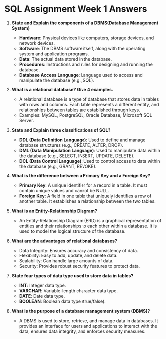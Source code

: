 # SQL Assignment Week 1 Answers

1. **State and Explain the components of a DBMS(Database Management System)**
   - **Hardware**: Physical devices like computers, storage devices, and network devices.
   - **Software**: The DBMS software itself, along with the operating system and application programs.
   - **Data**: The actual data stored in the database.
   - **Procedures**: Instructions and rules for designing and running the database.
   - **Database Access Language**: Language used to access and manipulate the database (e.g., SQL).

2. **What is a relational database? Give 4 examples.**
   - A relational database is a type of database that stores data in tables with rows and columns. Each table represents a different entity, and relationships between tables are established through keys.
   - Examples: MySQL, PostgreSQL, Oracle Database, Microsoft SQL Server.

3. **State and Explain three classifications of SQL?**
   - **DDL (Data Definition Language)**: Used to define and manage database structures (e.g., CREATE, ALTER, DROP).
   - **DML (Data Manipulation Language)**: Used to manipulate data within the database (e.g., SELECT, INSERT, UPDATE, DELETE).
   - **DCL (Data Control Language)**: Used to control access to data within the database (e.g., GRANT, REVOKE).

4. **What is the difference between a Primary Key and a Foreign Key?**
   - **Primary Key**: A unique identifier for a record in a table. It must contain unique values and cannot be NULL.
   - **Foreign Key**: A field in one table that uniquely identifies a row of another table. It establishes a relationship between the two tables.

5. **What is an Entity-Relationship Diagram?**
   - An Entity-Relationship Diagram (ERD) is a graphical representation of entities and their relationships to each other within a database. It is used to model the logical structure of the database.

6. **What are the advantages of relational databases?**
   - Data Integrity: Ensures accuracy and consistency of data.
   - Flexibility: Easy to add, update, and delete data.
   - Scalability: Can handle large amounts of data.
   - Security: Provides robust security features to protect data.

7. **State four types of data type used to store data in tables?**
   - **INT**: Integer data type.
   - **VARCHAR**: Variable-length character data type.
   - **DATE**: Date data type.
   - **BOOLEAN**: Boolean data type (true/false).

8. **What is the purpose of a database management system (DBMS)?**
   - A DBMS is used to store, retrieve, and manage data in databases. It provides an interface for users and applications to interact with the data, ensures data integrity, and enforces security measures.